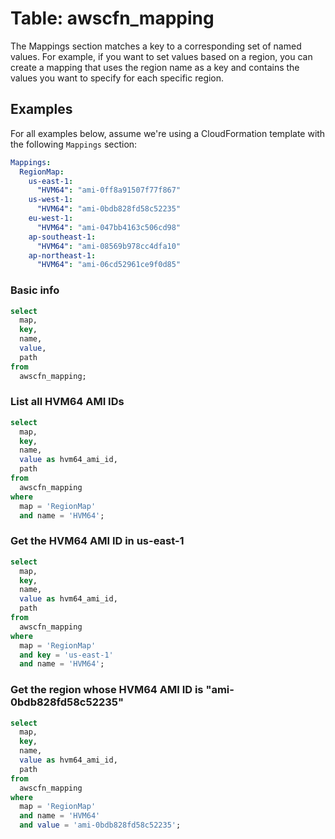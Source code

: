 # Table: awscfn_mapping

The Mappings section matches a key to a corresponding set of named values. For example, if you want to set values based on a region, you can create a mapping that uses the region name as a key and contains the values you want to specify for each specific region.

## Examples

For all examples below, assume we're using a CloudFormation template with the following `Mappings` section:

```yaml
Mappings:
  RegionMap:
    us-east-1:
      "HVM64": "ami-0ff8a91507f77f867"
    us-west-1:
      "HVM64": "ami-0bdb828fd58c52235"
    eu-west-1:
      "HVM64": "ami-047bb4163c506cd98"
    ap-southeast-1:
      "HVM64": "ami-08569b978cc4dfa10"
    ap-northeast-1:
      "HVM64": "ami-06cd52961ce9f0d85"
```

### Basic info

```sql
select
  map,
  key,
  name,
  value,
  path
from
  awscfn_mapping;
```

### List all HVM64 AMI IDs

```sql
select
  map,
  key,
  name,
  value as hvm64_ami_id,
  path
from
  awscfn_mapping
where
  map = 'RegionMap'
  and name = 'HVM64';
```

### Get the HVM64 AMI ID in us-east-1

```sql
select
  map,
  key,
  name,
  value as hvm64_ami_id,
  path
from
  awscfn_mapping
where
  map = 'RegionMap'
  and key = 'us-east-1'
  and name = 'HVM64';
```

### Get the region whose HVM64 AMI ID is "ami-0bdb828fd58c52235"

```sql
select
  map,
  key,
  name,
  value as hvm64_ami_id,
  path
from
  awscfn_mapping
where
  map = 'RegionMap'
  and name = 'HVM64'
  and value = 'ami-0bdb828fd58c52235';
```
